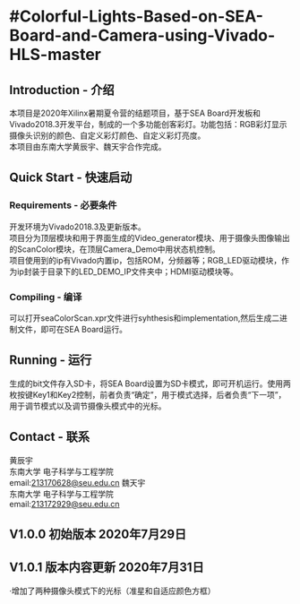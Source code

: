 #Colorful-Lights-Based-on-SEA-Board-and-Camera-using-Vivado-HLS-master
===
## Introduction - 介绍
  本项目是2020年Xilinx暑期夏令营的结题项目，基于SEA Board开发板和Vivado2018.3开发平台，制成的一个多功能创客彩灯。功能包括：RGB彩灯显示摄像头识别的颜色、自定义彩灯颜色、自定义彩灯亮度。<br>
  本项目由东南大学黄辰宇、魏天宇合作完成。
## Quick Start - 快速启动
### Requirements - 必要条件
  开发环境为Vivado2018.3及更新版本。<br>
  项目分为顶层模块和用于界面生成的Video_generator模块、用于摄像头图像输出的ScanColor模块，在顶层Camera_Demo中用状态机控制。<br>
  项目使用到的ip有Vivado内置ip，包括ROM，分频器等；RGB_LED驱动模块，作为ip封装于目录下的LED_DEMO_IP文件夹中；HDMI驱动模块等。
### Compiling - 编译
  可以打开seaColorScan.xpr文件进行syhthesis和implementation,然后生成二进制文件，即可在SEA Board运行。<br>
## Running - 运行
  生成的bit文件存入SD卡，将SEA Board设置为SD卡模式，即可开机运行。使用两枚按键Key1和Key2控制，前者负责“确定”，用于模式选择，后者负责“下一项”，用于调节模式以及调节摄像头模式中的光标。
## Contact - 联系
  黄辰宇<br>
  东南大学 电子科学与工程学院<br>
  email:213170628@seu.edu.cn
  魏天宇<br>
  东南大学 电子科学与工程学院<br>
  email:213172929@seu.edu.cn

## V1.0.0 初始版本 2020年7月29日
## V1.0.1 版本内容更新 2020年7月31日
·增加了两种摄像头模式下的光标（准星和自适应颜色方框）
  
